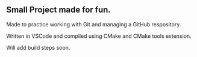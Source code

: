 ## Small Project made for fun.

Made to practice working with Git and managing a GitHub respository.

Written in VSCode and compiled using CMake and CMake tools extension.

Will add build steps soon.

